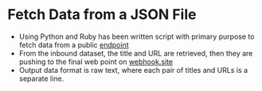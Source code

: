 # Fetch Data from a JSON File
* Using Python and Ruby has been written script with primary purpose to fetch data from a public [endpoint](https://www.reddit.com/r/subreddit.json)
* From the inbound dataset, the title and URL are retrieved, then they are pushing to the final web point on [webhook.site](https://webhook.site/)
* Output data format is raw text, where each pair of titles and URLs is a separate line.
